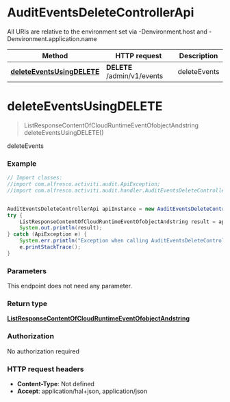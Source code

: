# AuditEventsDeleteControllerApi

All URIs are relative to the environment set via -Denvironment.host and -Denvironment.application.name

Method | HTTP request | Description
------------- | ------------- | -------------
[**deleteEventsUsingDELETE**](AuditEventsDeleteControllerApi.md#deleteEventsUsingDELETE) | **DELETE** /admin/v1/events | deleteEvents

<a name="deleteEventsUsingDELETE"></a>
# **deleteEventsUsingDELETE**
> ListResponseContentOfCloudRuntimeEventOfobjectAndstring deleteEventsUsingDELETE()

deleteEvents

### Example
```java
// Import classes:
//import com.alfresco.activiti.audit.ApiException;
//import com.alfresco.activiti.audit.handler.AuditEventsDeleteControllerApi;


AuditEventsDeleteControllerApi apiInstance = new AuditEventsDeleteControllerApi();
try {
    ListResponseContentOfCloudRuntimeEventOfobjectAndstring result = apiInstance.deleteEventsUsingDELETE();
    System.out.println(result);
} catch (ApiException e) {
    System.err.println("Exception when calling AuditEventsDeleteControllerApi#deleteEventsUsingDELETE");
    e.printStackTrace();
}
```

### Parameters
This endpoint does not need any parameter.

### Return type

[**ListResponseContentOfCloudRuntimeEventOfobjectAndstring**](ListResponseContentOfCloudRuntimeEventOfobjectAndstring.md)

### Authorization

No authorization required

### HTTP request headers

 - **Content-Type**: Not defined
 - **Accept**: application/hal+json, application/json

